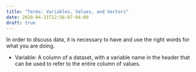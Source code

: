 ```yaml
---
title: "Terms: Variables, Values, and Vectors"
date: 2020-04-21T12:56:07-04:00
draft: true
---
```


In order to discuss data, it is necessary to have and use the right words for what you are doing. 

- Variable: A column of a dataset, with a variable name in the header that can be used to refer to the entire column of values. 

  